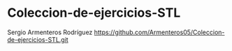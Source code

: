 # Coleccion-de-ejercicios-STL 
Sergio Armenteros Rodríguez
https://github.com/Armenteros05/Coleccion-de-ejercicios-STL.git
